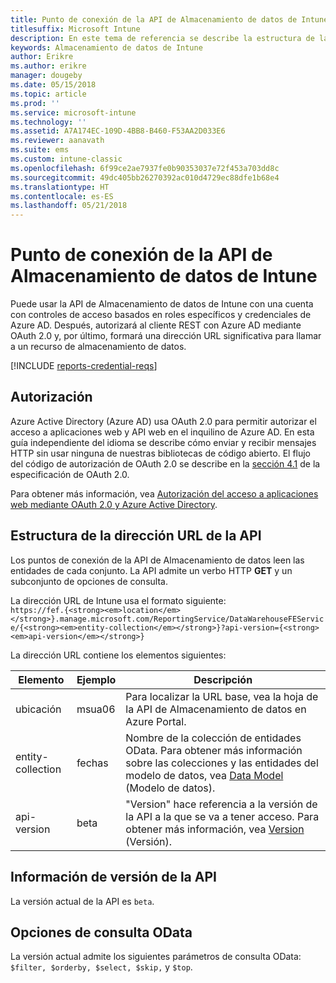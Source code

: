 ```yaml
---
title: Punto de conexión de la API de Almacenamiento de datos de Intune
titlesuffix: Microsoft Intune
description: En este tema de referencia se describe la estructura de la dirección URL de la API de almacenamiento de datos de Intune.
keywords: Almacenamiento de datos de Intune
author: Erikre
ms.author: erikre
manager: dougeby
ms.date: 05/15/2018
ms.topic: article
ms.prod: ''
ms.service: microsoft-intune
ms.technology: ''
ms.assetid: A7A174EC-109D-4BB8-B460-F53AA2D033E6
ms.reviewer: aanavath
ms.suite: ems
ms.custom: intune-classic
ms.openlocfilehash: 6f99ce2ae7937fe0b90353037e72f453a703dd8c
ms.sourcegitcommit: 49dc405bb26270392ac010d4729ec88dfe1b68e4
ms.translationtype: HT
ms.contentlocale: es-ES
ms.lasthandoff: 05/21/2018
---
```

# <a name="intune-data-warehouse-api-endpoint"></a>Punto de conexión de la API de Almacenamiento de datos de Intune

Puede usar la API de Almacenamiento de datos de Intune con una cuenta con controles de acceso basados en roles específicos y credenciales de Azure AD. Después, autorizará al cliente REST con Azure AD mediante OAuth 2.0 y, por último, formará una dirección URL significativa para llamar a un recurso de almacenamiento de datos.

[!INCLUDE [reports-credential-reqs](./includes/reports-credential-reqs.md)]

## <a name="authorization"></a>Autorización

Azure Active Directory (Azure AD) usa OAuth 2.0 para permitir autorizar el acceso a aplicaciones web y API web en el inquilino de Azure AD. En esta guía independiente del idioma se describe cómo enviar y recibir mensajes HTTP sin usar ninguna de nuestras bibliotecas de código abierto. El flujo del código de autorización de OAuth 2.0 se describe en la [sección 4.1](https://tools.ietf.org/html/rfc6749#section-4.1) de la especificación de OAuth 2.0.

Para obtener más información, vea [Autorización del acceso a aplicaciones web mediante OAuth 2.0 y Azure Active Directory](https://docs.microsoft.com/azure/active-directory/develop/active-directory-protocols-oauth-code).

## <a name="api-url-structure"></a>Estructura de la dirección URL de la API

Los puntos de conexión de la API de Almacenamiento de datos leen las entidades de cada conjunto. La API admite un verbo HTTP **GET** y un subconjunto de opciones de consulta.

La dirección URL de Intune usa el formato siguiente:  
`https://fef.{<strong><em>location</em></strong>}.manage.microsoft.com/ReportingService/DataWarehouseFEService/{<strong><em>entity-collection</em></strong>}?api-version={<strong><em>api-version</em></strong>}`

La dirección URL contiene los elementos siguientes:

| Elemento | Ejemplo | Descripción |
|-------------------|------------|--------------------------------------------------------------------------------------------------------------------|
| ubicación | msua06 | Para localizar la URL base, vea la hoja de la API de Almacenamiento de datos en Azure Portal. |
| entity-collection | fechas | Nombre de la colección de entidades OData. Para obtener más información sobre las colecciones y las entidades del modelo de datos, vea [Data Model](reports-ref-data-model.md) (Modelo de datos). |
| api-version | beta | "Version" hace referencia a la versión de la API a la que se va a tener acceso. Para obtener más información, vea [Version](#API-version-information) (Versión). |


## <a name="api-version-information"></a>Información de versión de la API

La versión actual de la API es `beta`. 

## <a name="odata-query-options"></a>Opciones de consulta OData

La versión actual admite los siguientes parámetros de consulta OData: `$filter, $orderby, $select, $skip,` y `$top`.
